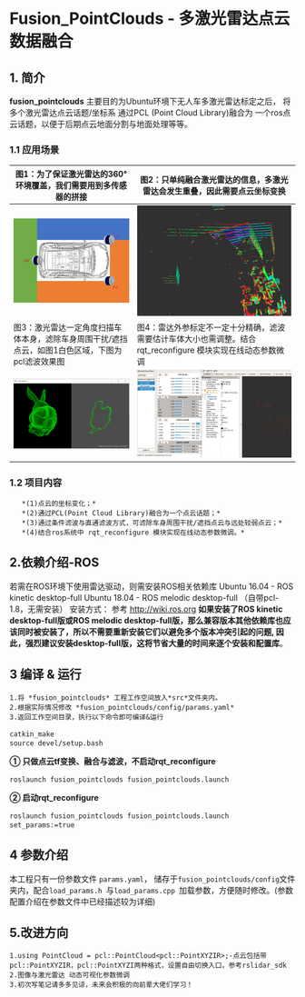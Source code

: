 # Fusion_PointClouds - 多激光雷达点云数据融合
## 1. 简介
**fusion_pointclouds**  主要目的为Ubuntu环境下无人车多激光雷达标定之后， 将多个激光雷达点云话题/坐标系 通过PCL (Point Cloud Library)融合为 一个ros点云话题，以便于后期点云地面分割与地面处理等等。
### 1.1 应用场景
|图1：为了保证激光雷达的360°环境覆盖，我们需要用到多传感器的拼接|图2：只单纯融合激光雷达的信息，多激光雷达会发生重叠，因此需要点云坐标变换|
|--|--|
|<img src="img/Needs_fusion.png" width="500px">|<img src="img/Needs_tf.png" width="450px">|
|图3：激光雷达一定角度扫描车体本身，滤除车身周围干扰/遮挡点云，如图1白色区域，下图为pcl滤波效果图|图4：雷达外参标定不一定十分精确，滤波需要估计车体大小也需调整。结合rqt_reconfigure 模块实现在线动态参数微调|
|<img src="img/Need_filters.png" width="450px">|<img src="img/Needs_rqt_reconfigure.png" width="450px">|
### 1.2 项目内容
       *(1)点云的坐标变化；*
       *(2)通过PCL(Point Cloud Library)融合为一个点云话题；*
       *(3)通过条件滤波与直通滤波方式，可滤除车身周围干扰/遮挡点云与远处较弱点云；*
       *(4)结合ros系统中 rqt_reconfigure 模块实现在线动态参数微调。*

## 2.依赖介绍-ROS
若需在ROS环境下使用雷达驱动，则需安装ROS相关依赖库
Ubuntu 16.04 - ROS kinetic desktop-full 
Ubuntu 18.04 - ROS melodic desktop-full （自带pcl-1.8，无需安装）
安装方式： 参考 http://wiki.ros.org
**如果安装了ROS kinetic desktop-full版或ROS melodic desktop-full版，那么兼容版本其他依赖库也应该同时被安装了，所以不需要重新安装它们以避免多个版本冲突引起的问题, 因此，强烈建议安装desktop-full版，这将节省大量的时间来逐个安装和配置库**。

## 3 编译 & 运行
    1.将 *fusion_pointclouds* 工程工作空间放入*src*文件夹内。
    2.根据实际情况修改 *fusion_pointclouds/config/params.yaml*
    3.返回工作空间目录，执行以下命令即可编译&运行

```
catkin_make
source devel/setup.bash
```
**① 只做点云tf变换、融合与滤波，不启动rqt_reconfigure**
```
roslaunch fusion_pointclouds fusion_pointclouds.launch  
```
**② 启动rqt_reconfigure**
```
roslaunch fusion_pointclouds fusion_pointclouds.launch  set_params:=true
```

## 4 参数介绍
本工程只有一份参数文件 `params.yaml`， 储存于`fusion_pointclouds/config`文件夹内，配合`load_params.h `与`load_params.cpp `加载参数，方便随时修改。(参数配置介绍在参数文件中已经描述较为详细)

## 5.改进方向
    1.using PointCloud = pcl::PointCloud<pcl::PointXYZIR>;-点云包括带pcl::PointXYZIR，pcl::PointXYZI两种格式，设置自由切换入口，参考rslidar_sdk
    2.图像与激光雷达 动态可视化参数微调
    3.初次写笔记请多多见谅，未来会积极的向前辈大佬们学习！
